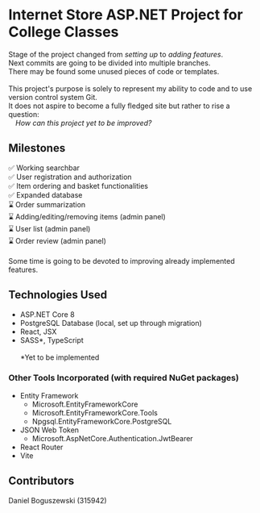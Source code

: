 # Internet Store ASP.NET Project for College Classes
Stage of the project changed from *setting up* to *adding features*. \
Next commits are going to be divided into multiple branches. \
There may be found some unused pieces of code or templates. \
\
This project's purpose is solely to represent my ability to code and to use version control system Git. \
It does not aspire to become a fully fledged site but rather to rise a question: \
&emsp;*How can this project yet to be improved?*

## Milestones
:white_check_mark: Working searchbar \
:white_check_mark: User registration and authorization \
:white_check_mark: Item ordering and basket functionalities \
:white_check_mark: Expanded database \
:hourglass: Order summarization \
:hourglass: Adding/editing/removing items (admin panel) \
:hourglass: User list (admin panel) \
:hourglass: Order review (admin panel) \
\
Some time is going to be devoted to improving already implemented features.

## Technologies Used
- ASP.NET Core 8
- PostgreSQL Database (local, set up through migration)
- React, JSX
- SASS*, TypeScript \
\
*Yet to be implemented

### Other Tools Incorporated (with required NuGet packages)
- Entity Framework
  - Microsoft.EntityFrameworkCore
  - Microsoft.EntityFrameworkCore.Tools
  - Npgsql.EntityFrameworkCore.PostgreSQL
- JSON Web Token
  - Microsoft.AspNetCore.Authentication.JwtBearer
- React Router
- Vite

## Contributors
Daniel Boguszewski (315942)
